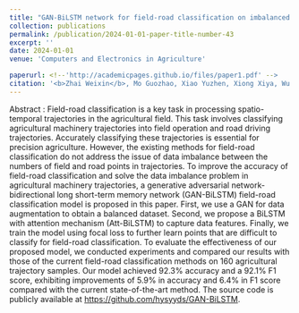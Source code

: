 ```yaml
---
title: "GAN-BiLSTM network for field-road classification on imbalanced GNSS recordings"
collection: publications
permalink: /publication/2024-01-01-paper-title-number-43
excerpt: ''
date: 2024-01-01
venue: 'Computers and Electronics in Agriculture'

paperurl: <!--'http://academicpages.github.io/files/paper1.pdf' -->
citation: '<b>Zhai Weixin</b>, Mo Guozhao, Xiao Yuzhen, Xiong Xiya, Wu Caicong, Zhang Xiaoqiang, Xu Zhi, Pan Jiawen. GAN-BiLSTM network for field-road classification on imbalanced GNSS recordings. <i>Computers and Electronics in Agriculture<i>, Volume 216,2024,108457.'
---
```




<!--This paper is about the number 1. The number 2 is left for future work.-->
Abstract : Field-road classification is a key task in processing spatio-temporal trajectories in the agricultural field. This task involves classifying agricultural machinery trajectories into field operation and road driving trajectories. Accurately classifying these trajectories is essential for precision agriculture. However, the existing methods for field-road classification do not address the issue of data imbalance between the numbers of field and road points in trajectories. To improve the accuracy of field-road classification and solve the data imbalance problem in agricultural machinery trajectories, a generative adversarial network-bidirectional long short-term memory network (GAN-BiLSTM) field-road classification model is proposed in this paper. First, we use a GAN for data augmentation to obtain a balanced dataset. Second, we propose a BiLSTM with attention mechanism (Att-BiLSTM) to capture data features. Finally, we train the model using focal loss to further learn points that are difficult to classify for field-road classification. To evaluate the effectiveness of our proposed model, we conducted experiments and compared our results with those of the current field-road classification methods on 160 agricultural trajectory samples. Our model achieved 92.3% accuracy and a 92.1% F1 score, exhibiting improvements of 5.9% in accuracy and 6.4% in F1 score compared with the current state-of-the-art method. The source code is publicly available at https://github.com/hysyyds/GAN-BiLSTM.

<!--[Download paper here](http://academicpages.github.io/files/paper1.pdf)-->

<!--Recommended citation: Zhai W, Cheng C. Vagueness in spatial data: A grid-coding approach[C]. proceedings of the 2014 IEEE Geoscience and Remote Sensing Symposium, 2014. IEEE.-->
